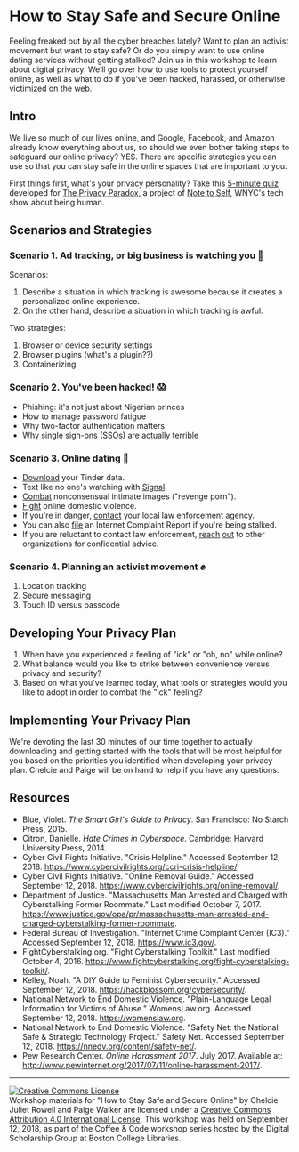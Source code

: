 # How to Stay Safe and Secure Online

Feeling freaked out by all the cyber breaches lately? Want to plan an activist movement but want to stay safe? Or do you simply want to use online dating services without getting stalked? Join us in this workshop to learn about digital privacy. We’ll go over how to use tools to protect yourself online, as well as what to do if you’ve been hacked, harassed, or otherwise victimized on the web.

## Intro

We live so much of our lives online, and Google, Facebook, and Amazon already know everything about us, so should we even bother taking steps to safeguard our online privacy? YES. There are specific strategies you can use so that you can stay safe in the online spaces that are important to you.

First things first, what's your privacy personality? Take this [5-minute quiz](https://wnyc.typeform.com/to/CWAeSB) developed for [The Privacy Paradox](https://project.wnyc.org/privacy-paradox), a project of [Note to Self](https://www.wnycstudios.org/shows/notetoself), WNYC's tech show about being human.

## Scenarios and Strategies

### Scenario 1. Ad tracking, or big business is watching you :eyes:

Scenarios:
1. Describe a situation in which tracking is awesome because it creates a personalized online experience.
2. On the other hand, describe a situation in which tracking is awful.

Two strategies:
1. Browser or device security settings
2. Browser plugins (what's a plugin??)
3. Containerizing

### Scenario 2. You've been hacked! :scream:

* Phishing: it's not just about Nigerian princes  
* How to manage password fatigue  
* Why two-factor authentication matters  
* Why single sign-ons (SSOs) are actually terrible  

### Scenario 3. Online dating :love_letter:

* [Download](https://account.gotinder.com/data) your Tinder data.
* Text like no one's watching with [Signal](https://www.signal.org/download).
* [Combat](https://www.cybercivilrights.org) nonconsensual intimate images ("revenge porn").
* [Fight](https://nnedv.org/content/safety-net) online domestic violence.
* If you're in danger, [contact](https://www.bc.edu/offices/bcpd/contact-us.html) your local law enforcement agency.
* You can also [file](https://www.ic3.gov) an Internet Complaint Report if you're being stalked.
* If you are reluctant to contact law enforcement, [reach](https://www.womenslaw.org/) [out](https://www.cybercivilrights.org/ccri-crisis-helpline/) to other organizations for confidential advice.

### Scenario 4. Planning an activist movement :fist:

1. Location tracking
2. Secure messaging
3. Touch ID versus passcode

## Developing Your Privacy Plan

1. When have you experienced a feeling of "ick" or "oh, no" while online?
2. What balance would you like to strike between convenience versus privacy and security?
3. Based on what you've learned today, what tools or strategies would you like to adopt in order to combat the "ick" feeling?

## Implementing Your Privacy Plan

We're devoting the last 30 minutes of our time together to actually downloading and getting started with the tools that will be most helpful for you based on the priorities you identified when developing your privacy plan. Chelcie and Paige will be on hand to help if you have any questions.

## Resources  

* Blue, Violet. <i>The Smart Girl's Guide to Privacy</i>. San Francisco: No Starch Press, 2015.  
* Citron, Danielle. <i>Hate Crimes in Cyberspace</i>. Cambridge: Harvard University Press, 2014.  
* Cyber Civil Rights Initiative. "Crisis Helpline." Accessed September 12, 2018. https://www.cybercivilrights.org/ccri-crisis-helpline/.  
* Cyber Civil Rights Initiative. "Online Removal Guide." Accessed September 12, 2018. https://www.cybercivilrights.org/online-removal/.   
* Department of Justice. "Massachusetts Man Arrested and Charged with Cyberstalking Former Roommate." Last modified October 7, 2017. https://www.justice.gov/opa/pr/massachusetts-man-arrested-and-charged-cyberstalking-former-roommate.  
* Federal Bureau of Investigation. "Internet Crime Complaint Center (IC3)." Accessed September 12, 2018. https://www.ic3.gov/.  
* FightCyberstalking.org. "Fight Cyberstalking Toolkit." Last modified October 4, 2016. https://www.fightcyberstalking.org/fight-cyberstalking-toolkit/.   
* Kelley, Noah. "A DIY Guide to Feminist Cybersecurity." Accessed September 12, 2018. https://hackblossom.org/cybersecurity/.  
* National Network to End Domestic Violence. "Plain-Language Legal Information for Victims of Abuse." WomensLaw.org. Accessed September 12, 2018. https://womenslaw.org. 
* National Network to End Domestic Violence. "Safety Net: the National Safe & Strategic Technology Project." Safety Net. Accessed September 12, 2018. https://nnedv.org/content/safety-net/.  
* Pew Research Center. <i>Online Harassment 2017</i>. July 2017. Available at: http://www.pewinternet.org/2017/07/11/online-harassment-2017/.  

---

<a rel="license" href="http://creativecommons.org/licenses/by/4.0/"><img alt="Creative Commons License" style="border-width:0" src="https://i.creativecommons.org/l/by/4.0/88x31.png" /></a><br />Workshop materials for "How to Stay Safe and Secure Online" by Chelcie Juliet Rowell and Paige Walker are licensed under a <a rel="license" href="http://creativecommons.org/licenses/by/4.0/">Creative Commons Attribution 4.0 International License</a>. This workshop was held on September 12, 2018, as part of the Coffee & Code workshop series hosted by the Digital Scholarship Group at Boston College Libraries.
